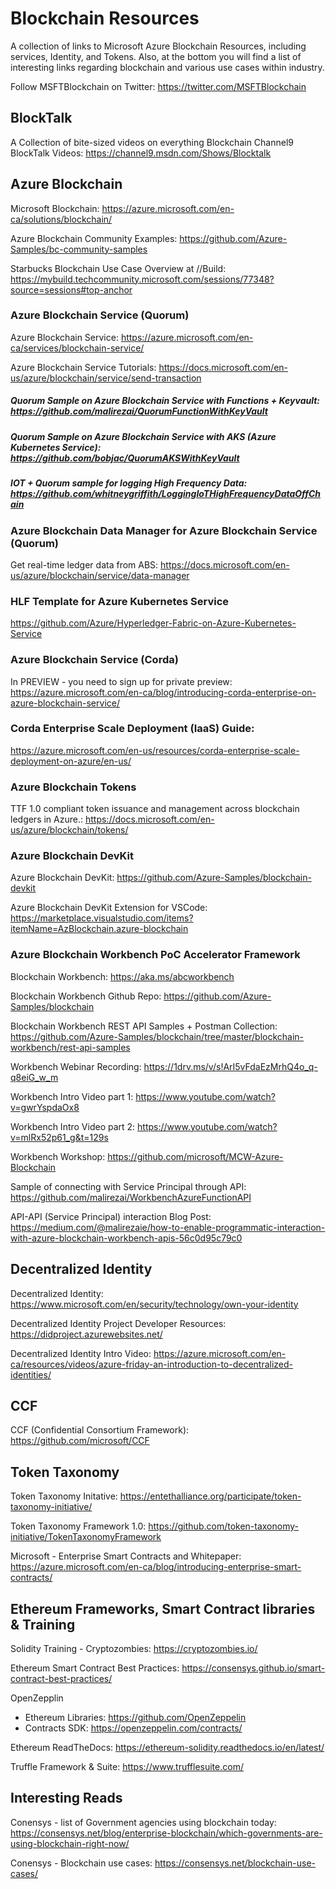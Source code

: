 # Blockchain Resources
A collection of links to Microsoft Azure Blockchain Resources, including services, Identity, and Tokens. Also, at the bottom you will find a list of interesting links regarding blockchain and various use cases within industry.

Follow MSFTBlockchain on Twitter: https://twitter.com/MSFTBlockchain

## BlockTalk

A Collection of bite-sized videos on everything Blockchain
Channel9 BlockTalk Videos: https://channel9.msdn.com/Shows/Blocktalk

## Azure Blockchain

Microsoft Blockchain: https://azure.microsoft.com/en-ca/solutions/blockchain/

Azure Blockchain Community Examples: https://github.com/Azure-Samples/bc-community-samples

Starbucks Blockchain Use Case Overview at //Build: https://mybuild.techcommunity.microsoft.com/sessions/77348?source=sessions#top-anchor

### Azure Blockchain Service (Quorum)

Azure Blockchain Service: https://azure.microsoft.com/en-ca/services/blockchain-service/

Azure Blockchain Service Tutorials: https://docs.microsoft.com/en-us/azure/blockchain/service/send-transaction

##### Quorum Sample on Azure Blockchain Service with Functions + Keyvault: https://github.com/malirezai/QuorumFunctionWithKeyVault

##### Quorum Sample on Azure Blockchain Service with AKS (Azure Kubernetes Service): https://github.com/bobjac/QuorumAKSWithKeyVault

##### IOT + Quorum sample for logging High Frequency Data: https://github.com/whitneygriffith/LoggingIoTHighFrequencyDataOffChain

### Azure Blockchain Data Manager for Azure Blockchain Service (Quorum)

Get real-time ledger data from ABS: https://docs.microsoft.com/en-us/azure/blockchain/service/data-manager

### HLF Template for Azure Kubernetes Service
https://github.com/Azure/Hyperledger-Fabric-on-Azure-Kubernetes-Service

### Azure Blockchain Service (Corda)

In PREVIEW - you need to sign up for private preview:
https://azure.microsoft.com/en-ca/blog/introducing-corda-enterprise-on-azure-blockchain-service/

### Corda Enterprise Scale Deployment (IaaS) Guide: 
https://azure.microsoft.com/en-us/resources/corda-enterprise-scale-deployment-on-azure/en-us/

### Azure Blockchain Tokens 

TTF 1.0 compliant token issuance and management across blockchain ledgers in Azure.: https://docs.microsoft.com/en-us/azure/blockchain/tokens/

### Azure Blockchain DevKit

Azure Blockchain DevKit: https://github.com/Azure-Samples/blockchain-devkit

Azure Blockchain DevKit Extension for VSCode: https://marketplace.visualstudio.com/items?itemName=AzBlockchain.azure-blockchain


### Azure Blockchain Workbench PoC Accelerator Framework

Blockchain Workbench: https://aka.ms/abcworkbench

Blockchain Workbench Github Repo: https://github.com/Azure-Samples/blockchain

Blockchain Workbench REST API Samples + Postman Collection: https://github.com/Azure-Samples/blockchain/tree/master/blockchain-workbench/rest-api-samples

Workbench Webinar Recording: https://1drv.ms/v/s!ArI5vFdaEzMrhQ4o_q-q8eiG_w_m

Workbench Intro Video part 1: https://www.youtube.com/watch?v=gwrYspdaOx8

Workbench Intro Video part 2: https://www.youtube.com/watch?v=mlRx52p61_g&t=129s

Workbench Workshop: https://github.com/microsoft/MCW-Azure-Blockchain

Sample of connecting with Service Principal through API: https://github.com/malirezai/WorkbenchAzureFunctionAPI

API-API (Service Principal) interaction Blog Post: https://medium.com/@malirezaie/how-to-enable-programmatic-interaction-with-azure-blockchain-workbench-apis-56c0d95c79c0


## Decentralized Identity

Decentralized Identity: https://www.microsoft.com/en/security/technology/own-your-identity

Decentralized Identity Project Developer Resources: https://didproject.azurewebsites.net/

Decentralized Identity Intro Video: https://azure.microsoft.com/en-ca/resources/videos/azure-friday-an-introduction-to-decentralized-identities/

## CCF 

CCF (Confidential Consortium Framework): https://github.com/microsoft/CCF

## Token Taxonomy 

Token Taxonomy Initative: https://entethalliance.org/participate/token-taxonomy-initiative/

Token Taxonomy Framework 1.0: https://github.com/token-taxonomy-initiative/TokenTaxonomyFramework

Microsoft - Enterprise Smart Contracts and Whitepaper: https://azure.microsoft.com/en-ca/blog/introducing-enterprise-smart-contracts/

## Ethereum Frameworks, Smart Contract libraries & Training 

Solidity Training - Cryptozombies: https://cryptozombies.io/

Ethereum Smart Contract Best Practices: https://consensys.github.io/smart-contract-best-practices/

OpenZepplin
- Ethereum Libraries: https://github.com/OpenZeppelin
- Contracts SDK: https://openzeppelin.com/contracts/

Ethereum ReadTheDocs: https://ethereum-solidity.readthedocs.io/en/latest/

Truffle Framework & Suite: https://www.trufflesuite.com/

## Interesting Reads

Conensys - list of Government agencies using blockchain today: https://consensys.net/blog/enterprise-blockchain/which-governments-are-using-blockchain-right-now/

Conensys - Blockchain use cases: https://consensys.net/blockchain-use-cases/
